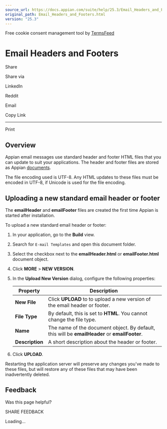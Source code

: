 ```yaml
---
source_url: https://docs.appian.com/suite/help/25.3/Email_Headers_and_Footers.html
original_path: Email_Headers_and_Footers.html
version: "25.3"
---
```


Free cookie consent management tool by [TermsFeed](https://www.termsfeed.com/)

# Email Headers and Footers

Share

Share via

LinkedIn

Reddit

Email

Copy Link

* * *

Print

## Overview

Appian email messages use standard header and footer HTML files that you can update to suit your applications. The header and footer files are stored as Appian [documents](design-objects.html#document).

The file encoding used is UTF-8. Any HTML updates to these files must be encoded in UTF-8, if Unicode is used for the file encoding.

## Uploading a new standard email header or footer

The **emailHeader** and **emailFooter** files are created the first time Appian is started after installation.

To upload a new standard email header or footer:

1.  In your application, go to the **Build** view.
2.  Search for `E-mail Templates` and open this document folder.
3.  Select the checkbox next to the **emailHeader.html** or **emailFooter.html** document object.
4.  Click **MORE** > **NEW VERSION**.
5.  In the **Upload New Version** dialog, configure the following properties:

    | Property | Description |
    | --- | --- |
    | **New File** | Click **UPLOAD** to to upload a new version of the email header or footer. |
    | **File Type** | By default, this is set to **HTML**. You cannot change the file type. |
    | **Name** | The name of the document object. By default, this will be **emailHeader** or **emailFooter**. |
    | **Description** | A short description about the header or footer. |

6.  Click **UPLOAD**.

Restarting the application server will preserve any changes you've made to these files, but will restore any of these files that may have been inadvertently deleted.

## Feedback

Was this page helpful?

SHARE FEEDBACK

Loading...